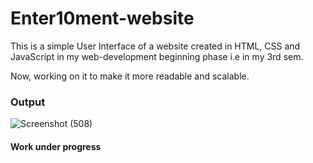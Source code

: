 # Enter10ment-website
This is a simple User Interface of a website created in HTML, CSS and JavaScript in my web-development beginning phase i.e in my 3rd sem.

Now, working on it to make it more readable and scalable.

### Output
![Screenshot (508)](https://user-images.githubusercontent.com/56729873/84538172-d13ffb00-ad0e-11ea-8056-cb45c65cdb20.png)

#### Work under progress
